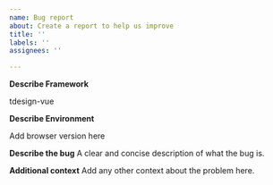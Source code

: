 ```yaml
---
name: Bug report
about: Create a report to help us improve
title: ''
labels: ''
assignees: ''

---
```


**Describe Framework**

tdesign-vue

**Describe Environment**

Add browser version here

**Describe the bug**
A clear and concise description of what the bug is.

**Additional context**
Add any other context about the problem here.
